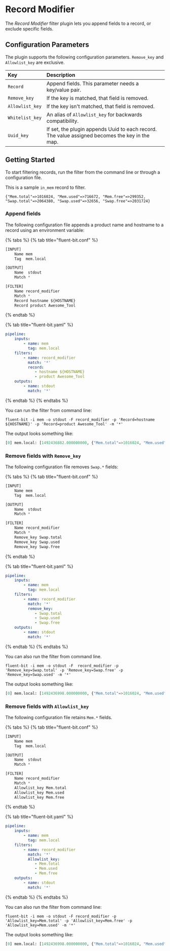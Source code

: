 # Record Modifier

The _Record Modifier_ filter plugin lets you append fields to a record, or exclude
specific fields.

## Configuration Parameters

The plugin supports the following configuration parameters. `Remove_key` and
`Allowlist_key` are exclusive.

| Key | Description |
| :--- | :--- |
| `Record` | Append fields. This parameter needs a key/value pair. |
| `Remove_key` | If the key is matched, that field is removed. |
| `Allowlist_key` | If the key isn't matched, that field is removed. |
| `Whitelist_key` | An alias of `Allowlist_key` for backwards compatibility. |
| `Uuid_key`| If set, the plugin appends Uuid to each record. The value assigned becomes the key in the map.|

## Getting Started

To start filtering records, run the filter from the command line or through a
configuration file.

This is a sample `in_mem` record to filter.

```text
{"Mem.total"=>1016024, "Mem.used"=>716672, "Mem.free"=>299352, "Swap.total"=>2064380, "Swap.used"=>32656, "Swap.free"=>2031724}
```

### Append fields

The following configuration file appends a product name and hostname to a record
using an environment variable:

{% tabs %}
{% tab title="fluent-bit.conf" %}

```python copy
[INPUT]
    Name mem
    Tag  mem.local

[OUTPUT]
    Name  stdout
    Match *

[FILTER]
    Name record_modifier
    Match *
    Record hostname ${HOSTNAME}
    Record product Awesome_Tool
```

{% endtab %}

{% tab title="fluent-bit.yaml" %}

```yaml copy
pipeline:
    inputs:
        - name: mem
          tag: mem.local
    filters:
        - name: record_modifier
          match: '*'
          record:
             - hostname ${HOSTNAME}
             - product Awesome_Tool
    outputs:
        - name: stdout
          match: '*'
```

{% endtab %}
{% endtabs %}

You can run the filter from command line:

```shell copy
fluent-bit -i mem -o stdout -F record_modifier -p 'Record=hostname ${HOSTNAME}' -p 'Record=product Awesome_Tool' -m '*'
```

The output looks something like:

```python copy
[0] mem.local: [1492436882.000000000, {"Mem.total"=>1016024, "Mem.used"=>716672, "Mem.free"=>299352, "Swap.total"=>2064380, "Swap.used"=>32656, "Swap.free"=>2031724, "hostname"=>"localhost.localdomain", "product"=>"Awesome_Tool"}]
```

### Remove fields with `Remove_key`

The following configuration file removes `Swap.*` fields:

{% tabs %}
{% tab title="fluent-bit.conf" %}

```python copy
[INPUT]
    Name mem
    Tag  mem.local

[OUTPUT]
    Name  stdout
    Match *

[FILTER]
    Name record_modifier
    Match *
    Remove_key Swap.total
    Remove_key Swap.used
    Remove_key Swap.free
```

{% endtab %}

{% tab title="fluent-bit.yaml" %}

```yaml copy
pipeline:
    inputs:
        - name: mem
          tag: mem.local
    filters:
        - name: record_modifier
          match: '*'
          remove_key:
             - Swap.total
             - Swap.used
             - Swap.free
    outputs:
        - name: stdout
          match: '*'
```

{% endtab %}
{% endtabs %}

You can also run the filter from command line.

```shell copy
fluent-bit -i mem -o stdout -F  record_modifier -p 'Remove_key=Swap.total' -p 'Remove_key=Swap.free' -p 'Remove_key=Swap.used' -m '*'
```

The output looks something like:

```python
[0] mem.local: [1492436998.000000000, {"Mem.total"=>1016024, "Mem.used"=>716672, "Mem.free"=>295332}]
```

### Remove fields with `Allowlist_key`

The following configuration file retains `Mem.*` fields.

{% tabs %}
{% tab title="fluent-bit.conf" %}

```python copy
[INPUT]
    Name mem
    Tag  mem.local

[OUTPUT]
    Name  stdout
    Match *

[FILTER]
    Name record_modifier
    Match *
    Allowlist_key Mem.total
    Allowlist_key Mem.used
    Allowlist_key Mem.free
```

{% endtab %}

{% tab title="fluent-bit.yaml" %}

```yaml copy
pipeline:
    inputs:
        - name: mem
          tag: mem.local
    filters:
        - name: record_modifier
          match: '*'
          Allowlist_key:
             - Mem.total
             - Mem.used
             - Mem.free
    outputs:
        - name: stdout
          match: '*'
```

{% endtab %}
{% endtabs %}

You can also run the filter from command line:

```shell copy
fluent-bit -i mem -o stdout -F record_modifier -p 'Allowlist_key=Mem.total' -p 'Allowlist_key=Mem.free' -p 'Allowlist_key=Mem.used' -m '*'
```

The output looks something like:

```python
[0] mem.local: [1492436998.000000000, {"Mem.total"=>1016024, "Mem.used"=>716672, "Mem.free"=>295332}]
```

